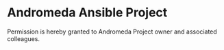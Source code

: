 # Andromeda Ansible Project

Permission is hereby granted to Andromeda Project owner and associated colleagues.
